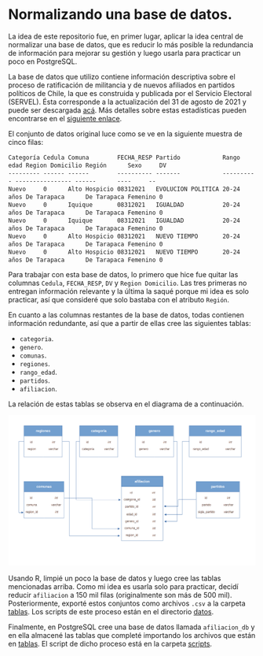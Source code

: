 # Normalizando una base de datos.

La idea de este repositorio fue, en primer lugar, aplicar la idea central de normalizar una base de datos, que es reducir lo más posible la redundancia de información para mejorar su gestión y luego usarla para practicar un poco en PostgreSQL.

La base de datos que utilizo contiene información descriptiva sobre el proceso de ratificación de militancia y de nuevos afiliados en partidos políticos de Chile, la que es construida y publicada por el Servicio Electoral (SERVEL). Ésta corresponde a la actualización del 31 de agosto de 2021 y puede ser descargada [acá](https://www.servel.cl/wp-content/uploads/2021/09/partidos20210831.csv). Más detalles sobre estas estadísticas pueden encontrarse en el [siguiente enlace](https://www.servel.cl/estadisticas-de-partidos-politicos/).

El conjunto de datos original luce como se ve en la siguiente muestra de cinco filas:

```
Categoría Cedula Comuna        FECHA_RESP Partido            Rango edad Region Domicilio Región      Sexo     DV
--------- ------ ------        ---------- -------            ---------- ---------------- ------      ----     --
Nuevo     0      Alto Hospicio 08312021   EVOLUCION POLITICA 20-24 años De Tarapaca      De Tarapaca Femenino 0
Nuevo     0      Iquique       08312021   IGUALDAD           20-24 años De Tarapaca      De Tarapaca Femenino 0
Nuevo     0      Iquique       08312021   IGUALDAD           20-24 años De Tarapaca      De Tarapaca Femenino 0
Nuevo     0      Alto Hospicio 08312021   NUEVO TIEMPO       20-24 años De Tarapaca      De Tarapaca Femenino 0
Nuevo     0      Alto Hospicio 08312021   NUEVO TIEMPO       20-24 años De Tarapaca      De Tarapaca Femenino 0
```

Para trabajar con esta base de datos, lo primero que hice fue quitar las columnas `Cedula`, `FECHA_RESP`, `DV` y `Region Domicilio`. Las tres primeras no entregan información relevante y la última la saqué porque mi idea es solo practicar, así que consideré que solo bastaba con el atributo `Región`.

En cuanto a las columnas restantes de la base de datos, todas contienen información redundante, así que a partir de ellas cree las siguientes tablas:

- `categoria`.
- `genero`.
- `comunas`.
- `regiones`.
- `rango_edad`.
- `partidos`.
- `afiliacion`.

La relación de estas tablas se observa en el diagrama de a continuación.

![Diagrama de relación de tablas.](./img/diagrama-relaciones.png)

Usando R, limpié un poco la base de datos y luego cree las tablas mencionadas arriba. Como mi idea es usarla solo para practicar, decidí reducir `afiliacion` a 150 mil filas (originalmente son más de 500 mil). Posteriormente, exporté estos conjuntos como archivos `.csv` a la carpeta [tablas](./tablas/). Los scripts de este proceso están en el directorio [datos](./datos/).

Finalmente, en PostgreSQL cree una base de datos llamada `afiliacion_db` y en ella almacené las tablas que completé importando los archivos que están en [tablas](./tablas/). El script de dicho proceso está en la carpeta [scripts](./scripts/).

